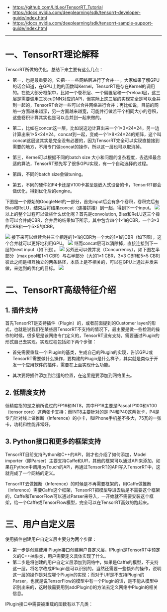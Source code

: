 - https://github.com/LitLeo/TensorRT_Tutorial
- https://docs.nvidia.com/deeplearning/sdk/tensorrt-developer-guide/index.html
- https://docs.nvidia.com/deeplearning/sdk/tensorrt-sample-support-guide/index.html

---
# 一、TensorRT理论解释
TensorRT所做的优化，总结下来主要有这么几点：
- 第一，也是最重要的，它把==一些网络层进行了合并==。大家如果了解GPU的话会知道，在GPU上跑的函数叫Kernel，TensorRT是存在Kernel的调用的。在绝大部分框架中，比如一个卷积层、一个偏置层和一个reload层，这三层是需要调用三次cuDNN对应的API，但实际上这三层的实现完全是可以合并到一起的，TensorRT会对一些可以合并网络进行合并；再比如说，目前的网络一方面越来越深，另一方面越来越宽，可能并行做若干个相同大小的卷积，这些卷积计算其实也是可以合并到一起来做的。

- 第二，比如在concat这一层，比如说这边计算出来一个1×3×24×24，另一边计算出来1×5×24×24，concat到一起，变成一个1×8×24×24的矩阵，这个叫concat这层这其实是完全没有必要的，因为TensorRT完全可以实现直接接到需要的地方，不用专门做concat的操作，所以这一层也可以取消掉。
- 第三，Kernel可以根据不同的batch size 大小和问题的复杂程度，去选择最合适的算法，TensorRT预先写了很多GPU实现，有一个自动选择的过程。

- 第四，不同的batch size会做tuning。

- 第五，不同的硬件如P4卡还是V100卡甚至是嵌入式设备的卡，TensorRT都会做优化，得到优化后的engine。

下图是一个原始的GoogleNet的一部分，首先input后会有多个卷积，卷积完后有Bias和ReLU，结束后将结果concat（连接拼接）到一起，得到下一个input。
![](https://imgconvert.csdnimg.cn/aHR0cHM6Ly9tbWJpei5xcGljLmNuL21tYml6X3BuZy90TUp0ZmdJSWliV0wwNWljQXIwSEROMHFVTzR6TTFjOEgwNExURWxuRGM4R0NBc3cwalU4OWp0Tzl0dmt5MHo1eTV4VzZkYVByTnl5YlVoaWFha1Nsc1lMQS82NDA?x-oss-process=image/format,png)
以上的整个过程可以做些什么优化呢？首先是convolution, Bias和ReLU这三个操作可以合并成CBR，合并后的结果如下所示，其中包含四个1×1的CBR，一个3×3的CBR和一个5×5的CBR。

![](https://imgconvert.csdnimg.cn/aHR0cHM6Ly9tbWJpei5xcGljLmNuL21tYml6X3BuZy90TUp0ZmdJSWliV0wwNWljQXIwSEROMHFVTzR6TTFjOEgwWGlhM0prbUhLTGpTaWExaWF4ajh2bXd2N29lNEd2c0ZkeXJIVjRsRFVjVDZ6MlRRRXowM013MjBBLzY0MA?x-oss-process=image/format,png)
接下来可以继续合并三个相连的1×1的CBR为一个大的1×1的CBR（如下图），这个合并就可以更好地利用GPU。
![](https://imgconvert.csdnimg.cn/aHR0cHM6Ly9tbWJpei5xcGljLmNuL21tYml6X3BuZy90TUp0ZmdJSWliV0wwNWljQXIwSEROMHFVTzR6TTFjOEgwcGJkenR1VW0zT0NaR0g4MXlyeDNPWmRSUndpYlpibElKS0R3VEJ3TWF1b3BpYnN0MmxOQldCUVEvNjQw?x-oss-process=image/format,png)
继而concat层可以消除掉，直接连接到下一层的next input（如下图）。
![](https://imgconvert.csdnimg.cn/aHR0cHM6Ly9tbWJpei5xcGljLmNuL21tYml6X3BuZy90TUp0ZmdJSWliV0wwNWljQXIwSEROMHFVTzR6TTFjOEgwVENBcVozU2s4MjBEN3NHRmlhbjEzWlZ2U2R5aDhnN0piQXlDaHRuNHJzSzltTEFuSkZpY0ZiTFEvNjQw?x-oss-process=image/format,png)
另外还可以做并发（Concurrency），如下图左半部分（max pool和1×1 CBR）与右半部分（大的1×1 CBR，3×3 CBR和5×5 CBR）彼此之间是相互独立的两条路径，本质上是不相关的，可以在GPU上通过并发来做，来达到的优化的目标。
![](https://imgconvert.csdnimg.cn/aHR0cHM6Ly9tbWJpei5xcGljLmNuL21tYml6X3BuZy90TUp0ZmdJSWliV0wwNWljQXIwSEROMHFVTzR6TTFjOEgwTENtS1RFZ2QzUDdYUk90NFh0NG1zOVM2aWJKaWNlUlZqcFMyNFlQNzdXQkpOQTc0Z2hBaFVRRHcvNjQw?x-oss-process=image/format,png)
# 二、TensorRT高级特征介绍
## 1. 插件支持
首先TensorRT是支持插件（Plugin）的，或者前面提到的Customer layer的形式，也就是说我们在某些层TensorRT不支持的情况下，最主要是做一些检测的操作的时候，很多层是该网络专门定义的，TensorRT没有支持，需要通过Plugin的形式自己去实现。实现过程包括如下两个步骤：
- 首先需要重载一个IPlugin的基类，生成自己的Plugin的实现，告诉GPU或TensorRT需要做什么操作，要构建的Plugin是什么样子，其实就是类似于开发一个应用软件的插件，需要在上面实现什么功能。

- 其次要将插件添加到合适的位置，在这里是要添加到网络里去。

## 2. 低精度支持
低精度指的是之前所说过的FP16和INT8，其中FP16主要是Pascal P100和V100（tensor core）这两张卡支持；而INT8主要针对的是 P4和P40这两张卡，P4是专门针对线上做推断（Inference）的小卡，和IPhone手机差不多大，75瓦的一张卡，功耗和性能非常好。

## 3. Python接口和更多的框架支持
TensorRT目前支持Python和C++的API，刚才也介绍了如何添加，Model importer（即Parser）主要支持Caffe和Uff，其他的框架可以通过API来添加，如果在Python中调用pyTouch的API，再通过TensorRT的API写入TensorRT中，这就完成了一个网络的定义。



TensorRT去做推断（Inference）的时候是不再需要框架的，用Caffe做推断（Inference）需要Caffe这个框架，TensorRT把模型导进去后是不需要这个框架的，Caffe和TensorFlow可以通过Parser来导入，一开始就不需要安装这个框架，给一个Caffe或TensorFlow模型，完全可以在TensorRT高效的跑起来。

# 三、用户自定义层
使用插件创建用户自定义层主要分为两个步骤：
- 第一步是创建使用IPlugin接口创建用户自定义层，IPlugin是TensorRT中预定义的C++抽象类，用户需要定义具体实现了什么。
- 第二步是将创建的用户自定义层添加到网络中，如果是Caffe的模型，不支持这一层，将名字改成IPlugin是可以识别的，当然还需要一些额外的操作，说明这一层的操作是对应哪个Plugin的实现；而对于Uff是不支持Plugin的Parser，也就是说TensorFlow的模型中有一个Plugin的话，是不能从模型中识别出来的，这时候需要用到addPlugin()的方法去定义网络中Plugin的相关信息。

IPlugin接口中需要被重载的函数有以下几类：


